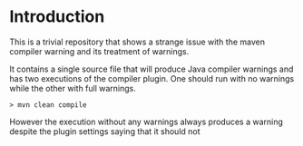 # Introduction

This is a trivial repository that shows a strange issue with the maven compiler warning and its treatment of warnings.

It contains a single source file that will produce Java compiler warnings and has two executions of the compiler plugin.  One should run with no warnings while the other with full warnings.

    > mvn clean compile

However the execution without any warnings always produces a warning despite the plugin settings saying that it should not